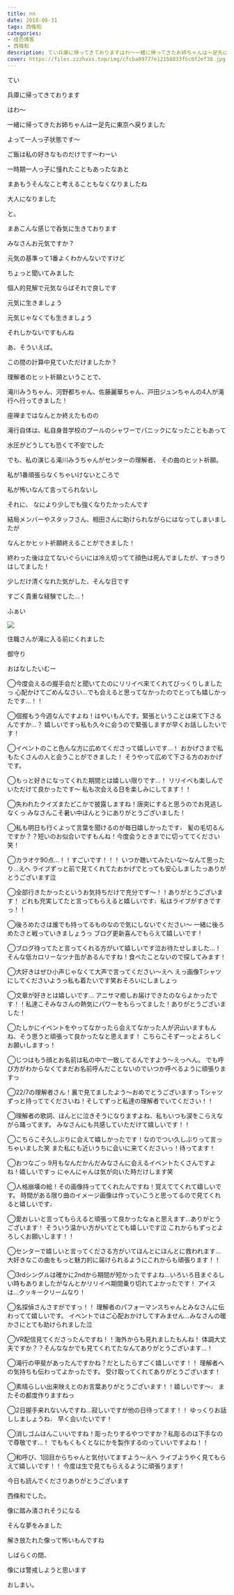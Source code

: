 ```yaml
---
title: nn
date: 2018-08-31
tags: 西條和
categories: 
- 成员博客
- 西條和
description: てい兵庫に帰ってきておりますはわ〜一緒に帰ってきたお姉ちゃんは一足先に東京へ戻りました...
cover: https://files.zzzhxxx.top/img/cfcba89777e12156033f5c0f2ef38.jpg 
---
```













てい












兵庫に帰ってきております













はわ〜













一緒に帰ってきたお姉ちゃんは一足先に東京へ戻りました
















よって一人っ子状態です〜










ご飯は私の好きなものだけです〜わーい














一時期一人っ子に憧れたこともあったなあと











まあもうそんなこと考えることもなくなりましたね
















大人になりました











と。












まあこんな感じで呑気に生きております













みなさんお元気ですか？













元気の基準って1番よくわかんないですけど









ちょっと聞いてみました















個人的見解で元気ならばそれで良しです











元気に生きましょう






元気じゃなくても生きましょう












それしかないですもんね












あ、そういえば。






この間の計算中見ていただけましたか？











理解者のヒット祈願ということで、












滝川みうちゃん、河野都ちゃん、佐藤麗華ちゃん、戸田ジュンちゃんの4人が滝行へ行ってきました！










座禅まではなんとか終えたものの










滝行自体は、私自身昔学校のプールのシャワーでパニックになったこともあって







水圧がどうしても恐くて不安でした











でも、私の演じる滝川みうちゃんがセンターの理解者、
その曲のヒット祈願。














私が1番頑張らなくちゃいけないところで











私が怖いなんて言ってられないし












それに、
なにより少しでも強くなりたかったんです














結局メンバーやスタッフさん、相田さんに助けられながらにはなってしまいましたが











なんとかヒット祈願終えることができました！










終わった後は立てないぐらいには冷え切ってて顔色は死んでましたが、すっきりはしてました！












少しだけ清くなれた気がした、そんな日です











すごく貴重な経験でした…！










ふぁい


![](https://files.zzzhxxx.top/img/cfcba89777e12156033f5c0f2ef38.jpg)








住職さんが滝に入る前にくれました













御守り


















おはなしたいむー




◯今度会えるの握手会だと聞いてたのにリリイベ来てくれてびっくりしましたっ
心配かけてごめんなさい…でも会えると思ってなかったのでとっても嬉しかったです…！！





◯個握もう今週なんですよね！はやいもんです。緊張ということは来て下さるんですか…？
嬉しいですっ私も久々に会うので緊張しますが早くお話ししたいです！






◯イベントのこと色んな方に広めてくださって嬉しいです…！
おかげさまで私もたくさんの人と会うことができました！
そうやって広めて下さる方のおかげです。






◯もっと好きになってくれた期間とは嬉しい限りです…！
リリイベも楽しんでいただけて良かったです〜
私も次会える日を楽しみにしてます！！





◯失われたクイズまたどこかで披露しますね！唐突にすると思うのでお見逃しなくっ
みなさんこそ暑い中ほんとうにありがとうございました！





◯私も明日も行くよって言葉を聞けるのが毎日嬉しかったです♩
髪の毛切るんですか？？短いのお似合いですもんね！今度会うときまでに切っててください笑！






◯カラオケ90点…！！すごいです！！！
いつか聴いてみたいな〜なんて思ったり…えへ
ライブずっと前で見てくれてたおかげでとっても安心しましたっありがとうございます泣





◯全部行きたかったというお気持ちだけで充分です〜！！ありがとうございます！
どれも充実してたと言ってもらえると嬉しいです♩私はライブがすきですっ！！






◯後ろめたさは誰でも持ってるものなので気にしないでください〜
一緒に後ろめたさと戦っていきましょうっ
ブログ更新喜んでもらえて嬉しいです！





◯ブログ待ってたと言ってくれる方がいて嬉しいです泣お待たせしました…！
そんな低カロリーなツナ缶があるんですね！食べたことないので探してみます！






◯大好きはぜひ小声じゃなくて大声で言ってください〜えへ
えっ画像Tシャツにしてくださいようっ私も着たいです笑おそろいにしましょっ





◯文章が好きとは嬉しいです…
アニサマ癒しお届けできたのならよかったです！！私達こそみなさんの熱気にパワーをもらってました！ありがとうございました！





◯たしかにイベントをやってなかったら会えてなかった人が沢山いますもんね、そう思うと頑張って良かったなと思えます！
こちらこそずーっとよろしくお願いしますっ！






◯じつはもう顔とお名前は私の中で一致してるんですよう〜えっへん。
でも呼び方がわからなくてまだお名前呼んだことないのでいつか呼べるように頑張りますっ






◯22/7の理解者さん！裏で見てましたよう〜おめでとうございますっ
Tシャツずっと持っててくださいね！そしてずっと私達の理解者でいてください！！






◯理解者の歌詞、ほんとに泣きそうになりますよね、私もいつも涙をこらえながら踊ってます。
みなさんにも共感していただけて嬉しいです！！





◯こちらこそ久しぶりに会えて嬉しかったです！なのでつい久しぶりって言っちゃいました笑
また私にも近いうちに会いに来てくださいっ！待ってます！






◯おつなごっ
9月もなんだかんだみなさんに会えるイベントたくさんですよね！嬉しいですっ
にゃんにゃんは気が向いた時だけします笑





◯人格崩壊の絵！その画像持っててくれたんですね！覚えててくれて嬉しいです。
時間がある限り曲のイメージ画像は作っていこうと思ってるので見てくれると嬉しいです♩






◯愛おしいと言ってもらえると頑張って良かったなぁと思えます…ありがとうございます！
そういう温かい方がいてとても嬉しいです泣
これからもずっとよろしくお願いします！！






◯センターで嬉しいと言ってくださる方がいてほんとにほんとに救われます…
大好きなこの曲をもっと魅力的に届けられるようにこれからも頑張ります！！






◯3rdシングルは確かに2ndから期間が短かったですよね…いろいろ目まぐるしい時もありましたがなんとかリリイベ期間乗り切れてよかったです！
アイスは…クッキークリームなり！






◯名探偵さんさすがですっ！！
理解者のパフォーマンスちゃんとみなさんに伝わってて嬉しいです。
イベントではご心配おかけしてすみません…みなさんの暖かさにとても助けられました泣






◯VR配信見てくださったんですね！！海外からも見れましたもんね！
体調大丈夫ですか？？そんななかでも見てくれてたなんてありがとうございます…！





◯滝行の甲斐があったんですかね？だとしたらすごく嬉しいです！！
理解者への気持ちも伝わってよかったです。
受け取ってくれてありがとうございます！





◯素晴らしい出来映えとのお言葉ありがとうございます！！嬉しいです〜♩
またその都度作りますねっ






◯2日握手来れないんですね…寂しいですが他の日待ってます！！
ゆっくりお話ししましょうね♩
早く会いたいです！





◯消しゴムはんこいいですね！彫ったりするやつですか？私彫るのは下手なので尊敬です…！
でももくもくとなにかを製作するのっていいですよね！！





◯和呼び、1回目からちゃんと気付いてますよう〜えへ
ライブようやく見てもらえて嬉しいです！！
今度は生で見てもらえるように頑張ります！












今日も読んでくださりありがとうございます












西條和でした。














像に踏み潰されそうになる











そんな夢をみました












解き放たれた像って怖いもんですね

















しばらくの間、




像には警戒しようと思います






おしまい。


